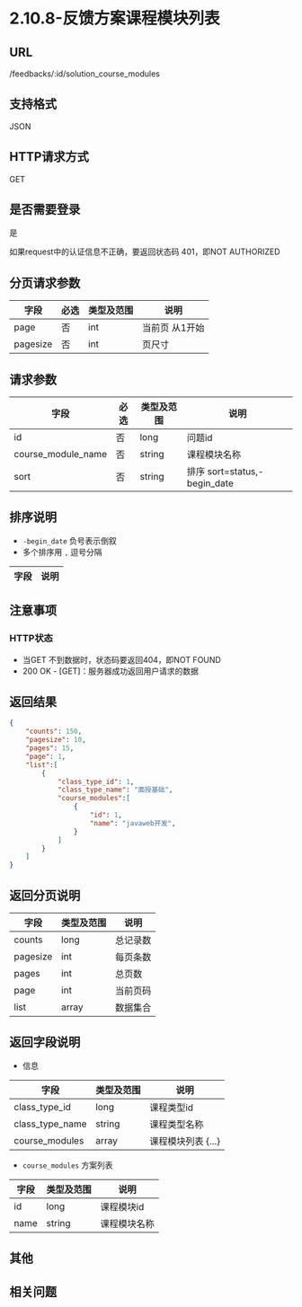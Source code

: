 # 2.10.8-反馈方案课程模块列表

## URL

/feedbacks/:id/solution_course_modules

## 支持格式

JSON

## HTTP请求方式

GET

## 是否需要登录

是

如果request中的认证信息不正确，要返回状态码 401，即NOT AUTHORIZED

## 分页请求参数

字段 | 必选 | 类型及范围 | 说明
----|------|----------|-------------
page        |   否   | int    | 当前页 从1开始
pagesize    |   否   | int    | 页尺寸

## 请求参数

字段 | 必选 | 类型及范围 | 说明
----|------|----------|-------------
id                    |   否   | long    | 问题id
course_module_name    |   否   | string  | 课程模块名称
sort                  |   否   | string  | 排序 sort=status,-begin_date

## 排序说明

- `-begin_date` 负号表示倒叙
- 多个排序用 `,` 逗号分隔

字段 | 说明
----|------

## 注意事项

### HTTP状态

- 当GET 不到数据时，状态码要返回404，即NOT FOUND
- 200 OK - [GET]：服务器成功返回用户请求的数据

## 返回结果

```json
{
    "counts": 150,
    "pagesize": 10,
    "pages": 15,
    "page": 1,
    "list":[
        {
            "class_type_id": 1,
            "class_type_name": "面授基础",
            "course_modules":[
                {
                    "id": 1,
                    "name": "javaweb开发",
                }
            ]
        }
    ]
}
```

## 返回分页说明

字段 | 类型及范围 | 说明
----|----------|-------------
counts      | long   | 总记录数
pagesize    | int    | 每页条数
pages       | int    | 总页数
page        | int    | 当前页码
list        | array  | 数据集合

## 返回字段说明

- 信息

字段 | 类型及范围 | 说明
----|----------|-------------
class_type_id      | long       | 课程类型id
class_type_name    | string     | 课程类型名称
course_modules     | array      | 课程模块列表 {...}

- `course_modules` 方案列表

字段 | 类型及范围 | 说明
----|----------|-------------
id               | long       | 课程模块id
name             | string     | 课程模块名称

## 其他

## 相关问题
